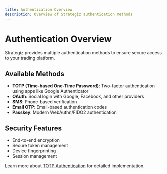 ```yaml
---
title: Authentication Overview
description: Overview of Strategiz authentication methods
---
```


# Authentication Overview

Strategiz provides multiple authentication methods to ensure secure access to your trading platform.

## Available Methods

- **TOTP (Time-based One-Time Password)**: Two-factor authentication using apps like Google Authenticator
- **OAuth**: Social login with Google, Facebook, and other providers  
- **SMS**: Phone-based verification
- **Email OTP**: Email-based authentication codes
- **Passkey**: Modern WebAuthn/FIDO2 authentication

## Security Features

- End-to-end encryption
- Secure token management
- Device fingerprinting
- Session management

Learn more about [TOTP Authentication](./totp) for detailed implementation.
